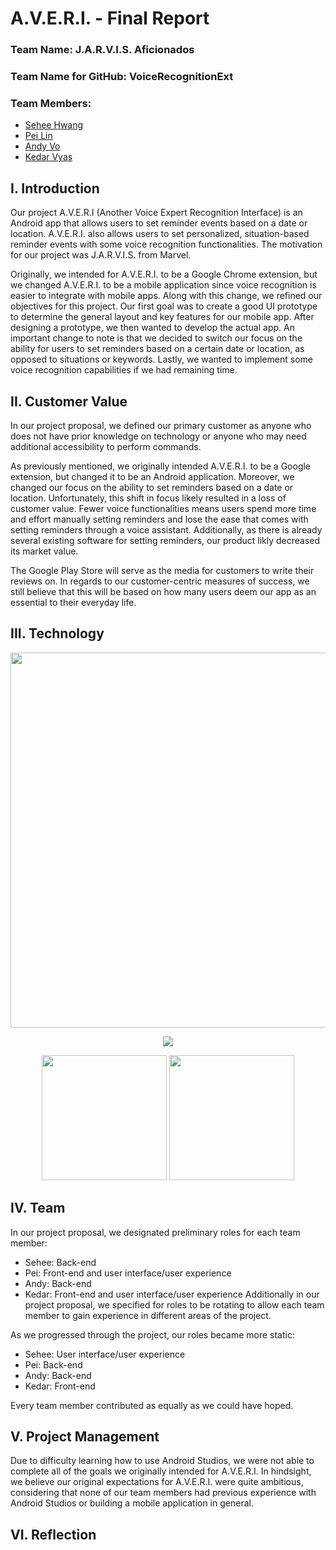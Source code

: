# A.V.E.R.I. - Final Report

### Team Name: J.A.R.V.I.S. Aficionados

### Team Name for GitHub: VoiceRecognitionExt

### Team Members:
* [Sehee Hwang](https://github.com/shwang6)
* [Pei Lin](https://github.com/peilin314)
* [Andy Vo](https://github.com/andyv0110)
* [Kedar Vyas](https://github.com/kedarvyas)

## I. Introduction
Our project A.V.E.R.I (Another Voice Expert Recognition Interface) is an Android app that allows users to set reminder events based on a date or location. A.V.E.R.I. also allows users to set personalized, situation-based reminder events with some voice recognition functionalities. The motivation for our project was J.A.R.V.I.S. from Marvel. 

Originally, we intended for A.V.E.R.I. to be a Google Chrome extension, but we changed A.V.E.R.I. to be a mobile application since voice recognition is easier to integrate with mobile apps. Along with this change, we refined our objectives for this project. Our first goal was to create a good UI prototype to determine the general layout and key features for our mobile app. After designing a prototype, we then wanted to develop the actual app. An important change to note is that we decided to switch our focus on the ability for users to set reminders based on a certain date or location, as opposed to situations or keywords. Lastly, we wanted to implement some voice recognition capabilities if we had remaining time.

## II. Customer Value
In our project proposal, we defined our primary customer as anyone who does not have prior knowledge on technology or anyone who may need additional accessibility to perform commands. 

As previously mentioned, we originally intended A.V.E.R.I. to be a Google extension, but changed it to be an Android application. Moreover, we changed our focus on the ability to set reminders based on a date or location. Unfortunately, this shift in focus likely resulted in a loss of customer value. Fewer voice functionalities means users spend more time and effort manually setting reminders and lose the ease that comes with setting reminders through a voice assistant. Additionally, as there is already several existing software for setting reminders, our product likly decreased its market value.

The Google Play Store will serve as the media for customers to write their reviews on. In regards to our customer-centric measures of success, we still believe that this will be based on how many users deem our app as an essential to their everyday life.

## III. Technology

<p align="center"><img src="https://i.imgur.com/oGotTnR.png" width="600" /></p>

<p align="center"><img src="https://media.giphy.com/media/UDyy3dULC5K3v5Y3Vw/giphy.gif" /></p>

<p align="center"><img src="https://i.imgur.com/6Hifp0Y.png" width="200" />
                  <img src="https://i.imgur.com/GpAbswj.png" width="200" /></p>



## IV. Team
In our project proposal, we designated preliminary roles for each team member:
* Sehee: Back-end
* Pei: Front-end and user interface/user experience
* Andy: Back-end
* Kedar: Front-end and user interface/user experience
Additionally in our project proposal, we specified for roles to be rotating to allow each team member to gain experience in different areas of the project.

As we progressed through the project, our roles became more static:
* Sehee: User interface/user experience
* Pei: Back-end
* Andy: Back-end
* Kedar: Front-end

Every team member contributed as equally as we could have hoped.

## V. Project Management
Due to difficulty learning how to use Android Studios, we were not able to complete all of the goals we originally intended for A.V.E.R.I. In hindsight, we believe our original expectations for A.V.E.R.I. were quite ambitious, considering that none of our team members had previous experience with Android Studios or building a mobile application in general.

## VI. Reflection

